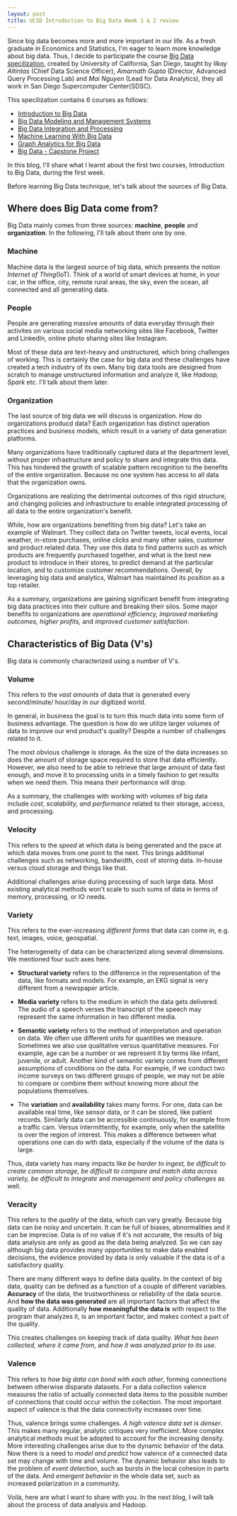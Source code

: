 ```yaml
---
layout: post
title: UCSD Introduction to Big Data Week 1 & 2 review
---
```


Since big data becomes more and more important in our life. As a fresh graduate
in Economics and Statistics, I'm eager to learn more knowledge about big data.
Thus, I decide to participate the course [Big Data specilization][Big Data
specilization], created by University of California, San Diego, taught by _Ilkay
Altintas_ (Chief Data Science Officer), _Amarnath Gupta_ (Director, Advanced
Query Processing Lab) and _Mai Nguyen_ (Lead for Data Analytics), they all work
in San Diego Supercomputer Center(SDSC).

This specilization contains 6 courses as follows:

- [Introduction to Big Data][Introduction]
- [Big Data Modeling and Management Systems][Management]
- [Big Data Integration and Processing][Integration and Processing]
- [Machine Learning With Big Data][Machine Learning]
- [Graph Analytics for Big Data][Graph Analytics]
- [Big Data - Capstone Project][project]

In this blog, I'll share what I learnt about the first two courses, Introduction
 to Big Data, during the first week.

Before learning Big Data technique, let's talk about the sources of Big Data.

## Where does Big Data come from?

Big Data mainly comes from three sources: **machine**, **people** and 
**organization**. In the following, I'll talk about them one by one.

### Machine

Machine data is the largest source of big data, which presents the notion 
_Internet of Thing_(IoT). Think of a world of smart devices at home, in your car,
 in the office, city, remote rural areas, the sky, even the ocean, all connected
  and all generating data.

### People

People are generating massive amounts of data everyday through their activites 
on various social media networking sites like Facebook, Twitter and LinkedIn, 
online photo sharing sites like Instagram.

Most of these data are text-heavy and unstructured, which bring challenges of 
working. This is certainly the case for big data and these challenges have 
created a tech industry of its own. Many big data tools are designed from 
scratch to manage unstructured information and analyze it, like _Hadoop, Spark_ 
etc. I'll talk about them later.

### Organization

The last source of big data we will discuss is organization. How do 
organizations producd data? Each organization has distinct operation practices 
and business models, which result in a variety of data generation platforms.

Many organizations have traditionally captured data at the department level, 
without proper infrastructure and policy to share and integrate this data. This 
has hindered the growth of scalable pattern recognition to the benefits of the 
entire organization. Because no one system has access to all data that the 
organization owns.

Organizations are realizing the detrimental outcomes of this rigid structure, 
and changing policies and infrastructure to enable integrated processing of all 
data to the entire organization's benefit.

While, how are organizations benefiting from big data? Let's take an example of 
Walmart. They collect data on Twitter tweets, local events, local weather, 
in-store purchases, online clicks and many other sales, customer and product 
related data. They use this data to find patterns such as which products are 
frequently purchased together, and what is the best new product to introduce in 
their stores, to predict demand at the particular location, and to customize 
customer recommendations. Overall, by leveraging big data and analytics, Walmart
 has maintained its position as a top retailer.

As a summary, organizations are gaining significant benefit from integrating big
 data practices into their culture and breaking their silos. Some major benefits
  to organizations are _operational efficiency, improved marketing outcomes, 
  higher profits,_ and _improved customer satisfaction_.

## Characteristics of Big Data (V's)

Big data is commonly characterized using a number of V's.

### Volume

This refers to the _vast amounts_ of data that is generated every second/minute/
hour/day in our digitized world.

In general, in business the goal is to turn this much data into some form of 
business advantage. The question is how do we utilize larger volumes of data to 
improve our end product's quality? Despite a number of challenges related to it.

The most obvious challenge is storage. As the size of the data increases so does
 the amount of storage space required to store that data efficiently. However, 
 we also need to be able to retrieve that large amount of data fast enough, and 
 move it to processing units in a timely fashion to get results when we need 
them. This means their performance will drop. 

As a summary, the challenges with working with volumes of big data include _cost,
 scalability, and performance_ related to their storage, access, and processing. 

### Velocity

This refers to the _speed_ at which data is being generated and the pace at 
which data moves from one point to the next. This brings additional challenges 
such as networking, bandwidth, cost of storing data. In-house versus cloud 
storage and things like that.

Additional challenges arise during processing of such large data. Most existing 
analytical methods won't scale to such sums of data in terms of memory, 
processing, or IO needs.

### Variety

This refers to the ever-increasing _different forms_ that data can come in, e.g. 
text, images, voice, geospatial.

The heterogeneity of data can be characterized along several dimensions. We 
mentioned four such axes here.

- **Structural variety** refers to the difference in the representation of the 
data, like formats and models. For example, an EKG signal is very different from
 a newspaper article. 

- **Media variety** refers to the medium in which the data gets delivered. The 
audio of a speech verses the transcript of the speech may represent the same 
information in two different media.

- **Semantic variety** refers to the method of interpretation and operation on 
data. We often use different units for quantities we measure. Sometimes we also 
use qualitative versus quantitative measures. For example, age can be a number 
or we represent it by terms like infant, juvenile, or adult. Another kind of 
semantic variety comes from different assumptions of conditions on the data. For
 example, if we conduct two income surveys on two different groups of people, we
 may not be able to compare or combine them without knowing more about the 
populations themselves.

- The **variation** and **availability** takes many forms. For one, data can be 
available real time, like sensor data, or it can be stored, like patient records. 
Similarly data can be accessible continuously, for example from a traffic cam. 
Versus intermittently, for example, only when the satellite is over the region 
of interest. This makes a difference between what operations one can do with 
data, especially if the volume of the data is large. 

Thus, data variety has many impacts like _be harder to ingest, be difficult to 
create common storage, be difficult to compare and match data across variety, be 
difficult to integrate_ and _management and policy challenges_ as well.

### Veracity

This refers to the _quality_ of the data, which can vary greatly. Because big 
data can be noisy and uncertain. It can be full of biases, abnormalities and it 
can be imprecise. Data is of no value if it's not accurate, the results of big 
data analysis are only as good as the data being analyzed. So we can say 
although big data provides many opportunities to make data enabled decisions, 
the evidence provided by data is only valuable if the data is of a satisfactory 
quality.

There are many different ways to define data quality. In the context of big data,
 quality can be defined as a function of a couple of different variables. 
**Accuracy** of the data, the trustworthiness or reliability of the data source. 
And **how the data was generated** are all important factors that affect the 
quality of data. Additionally **how meaningful the data is** with respect to the 
program that analyzes it, is an important factor, and makes context a part of 
the quality. 

This creates challenges on keeping track of data quality. _What has been 
collected, where it came from,_ and _how it was analyzed prior to its use_.

### Valence

This refers to _how big data can bond with each other_, forming connections 
between otherwise disparate datasets. For a data collection valence measures the
 ratio of actually connected data items to the possible number of connections 
that could occur within the collection. The most important aspect of valence is 
that the data connectivity increases over time. 

Thus, valence brings some challenges. _A high valence data set is denser_. This 
makes many regular, analytic critiques very inefficient. More complex analytical
 methods must be adopted to account for the increasing density. More interesting
 challenges arise due to the dynamic behavior of the data. Now there is a need 
to _model and predict_ how valence of a connected data set may change with time 
and volume. The dynamic behavior also leads to the problem of _event detection_, 
such as bursts in the local cohesion in parts of the data. And _emergent 
behavior_ in the whole data set, such as increased polarization in a community. 


Voilà, here are what I want to share with you. In the next blog, I will talk 
about the process of data analysis and Hadoop.

[Big Data specilization]: https://www.coursera.org/specializations/big-data
[Introduction]: https://www.coursera.org/learn/big-data-introduction
[Management]: https://www.coursera.org/learn/big-data-management
[Integration and Processing]: https://www.coursera.org/learn/big-data-integration-processing
[Machine Learning]: https://www.coursera.org/learn/big-data-machine-learning
[Graph Analytics]: https://www.coursera.org/learn/big-data-graph-analytics
[project]: https://www.coursera.org/learn/big-data-project
